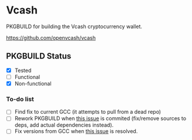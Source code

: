 # Vcash
PKGBUILD for building the Vcash cryptocurrency wallet.  

https://github.com/openvcash/vcash  

## PKGBUILD Status  
- [x] Tested
- [ ] Functional
- [x] Non-functional

### To-do list  
- [ ] Find fix to current GCC (it attempts to pull from a dead repo)
- [ ] Rework PKGBUILD when [this issue](https://github.com/openvcash/vcash/pull/4) is commited (fix/remove sources to deps, add actual dependencies instead).
- [ ] Fix versions from GCC when [this issue](https://github.com/openvcash/vcash/issues/14) is resolved.

